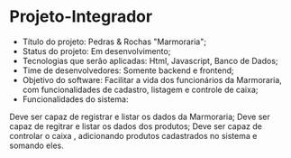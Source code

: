 # Projeto-Integrador

- Título do projeto: Pedras & Rochas "Marmoraria";
- Status do projeto: Em desenvolvimento;
- Tecnologias que serão aplicadas: Html, Javascript, Banco de Dados;
- Time de desenvolvedores: Somente backend e frontend;
- Objetivo do software: Facilitar a vida dos funcionários da Marmoraria, com funcionalidades de cadastro, listagem e controle de caixa;
- Funcionalidades do sistema:

Deve ser capaz de registrar e listar os dados da Marmoraria;
Deve ser capaz de regitrar e listar os dados dos produtos;
Deve ser capaz de controlar o caixa , adicionando produtos cadastrados no sistema e somando eles.